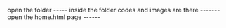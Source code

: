 open the folder -----
inside the folder codes and images are there -------
open the home.html page ------
